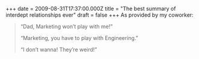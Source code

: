 +++
date = 2009-08-31T17:37:00.000Z
title = "The best summary of interdept relationships ever"
draft = false
+++
As provided by my coworker:

> “Dad, Marketing won’t play with me!”
>
> “Marketing, you have to play with Engineering.”
>
> “I don’t wanna! They’re weird!”
